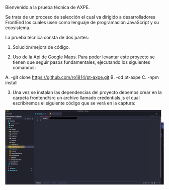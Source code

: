 Bienvenido a la prueba técnica de AXPE. 

Se trata de un proceso de selección el cual va dirigido a desarrolladores FrontEnd los cuales usen como lenguaje de programación JavaScript y su ecosistema. 

La prueba técnica consta de dos partes:

1. Solución/mejora de código.

2. Uso de la Api de Google Maps. Para poder levantar este proyecto se tienen que seguir pasos fundamentales, ejecutando los siguientes comandos:

A. -git clone https://github.com/ro1814/pt-axpe.git
B. -cd pt-axpe
C. -npm install

3. Una vez se instalan las dependencias del proyecto debemos crear en la carpeta frontend/src un archivo llamado credentials.js el cual escribiremos el siguiente código que se verá en la captura:


![Screenshot](captura-credentials.jpg)